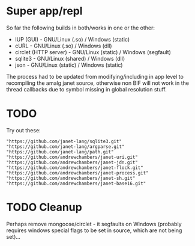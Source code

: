 # Super app/repl

So far the following builds in both/works in one or the other:

- IUP (GUI) - GNU/Linux (.so) / Windows (static)
- cURL - GNU/Linux (.so) / Windows (dll)
- circlet (HTTP server) - GNU/Linux (static) / Windows (segfault)
- sqlite3 - GNU/Linux (shared) / Windows (dll)
- json - GNU/Linux (static) / Windows (static)

The process had to be updated from modifying/including in app level to
recompiling the amalg janet source, otherwise non BIF will not work in
the thread callbacks due to symbol missing in global resolution stuff.

# TODO

Try out these:

    "https://github.com/janet-lang/sqlite3.git"
    "https://github.com/janet-lang/argparse.git"
    "https://github.com/janet-lang/path.git"
    "https://github.com/andrewchambers/janet-uri.git"
    "https://github.com/andrewchambers/janet-jdn.git"
    "https://github.com/andrewchambers/janet-flock.git"
    "https://github.com/andrewchambers/janet-process.git"
    "https://github.com/andrewchambers/janet-sh.git"
    "https://github.com/andrewchambers/janet-base16.git"

# TODO Cleanup

Perhaps remove mongoose/circlet - it segfaults on Windows (probably
requires windows special flags to be set in source, which are not
being set)...

